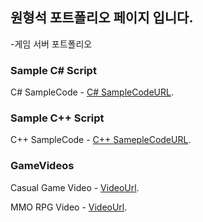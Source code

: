 ## 원형석 포트폴리오 페이지 입니다.

-게임 서버 포트폴리오

### Sample C# Script
C# SampleCode - [C# SampleCodeURL](https://github.com/WonHyeongSeok/ServerCSharpCode).

### Sample C++ Script
C++ SampleCode - [C++ SamepleCodeURL](https://github.com/WonHyeongSeok/ServerCPP).

### GameVideos
Casual Game Video - [VideoUrl](https://youtu.be/LajW9NKrUU0).

MMO RPG Video - [VideoUrl](https://youtu.be/_bRPtDxWvz4).

